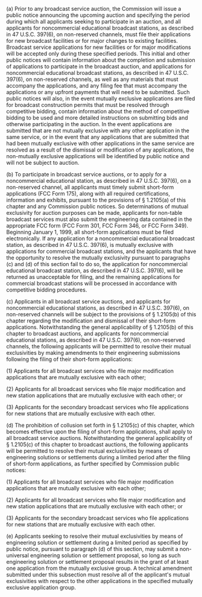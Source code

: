 (a) Prior to any broadcast service auction, the Commission will issue a public notice announcing the upcoming auction and specifying the period during which all applicants seeking to participate in an auction, and all applicants for noncommercial educational broadcast stations, as described in 47 U.S.C. 397(6), on non-reserved channels, must file their applications for new broadcast facilities or for major changes to existing facilities. Broadcast service applications for new facilities or for major modifications will be accepted only during these specified periods. This initial and other public notices will contain information about the completion and submission of applications to participate in the broadcast auction, and applications for noncommercial educational broadcast stations, as described in 47 U.S.C. 397(6), on non-reserved channels, as well as any materials that must accompany the applications, and any filing fee that must accompany the applications or any upfront payments that will need to be submitted. Such public notices will also, in the event mutually exclusive applications are filed for broadcast construction permits that must be resolved through competitive bidding, contain information about the method of competitive bidding to be used and more detailed instructions on submitting bids and otherwise participating in the auction. In the event applications are submitted that are not mutually exclusive with any other application in the same service, or in the event that any applications that are submitted that had been mutually exclusive with other applications in the same service are resolved as a result of the dismissal or modification of any applications, the non-mutually exclusive applications will be identified by public notice and will not be subject to auction.

(b) To participate in broadcast service auctions, or to apply for a noncommercial educational station, as described in 47 U.S.C. 397(6), on a non-reserved channel, all applicants must timely submit short-form applications (FCC Form 175), along with all required certifications, information and exhibits, pursuant to the provisions of § 1.2105(a) of this chapter and any Commission public notices. So determinations of mutual exclusivity for auction purposes can be made, applicants for non-table broadcast services must also submit the engineering data contained in the appropriate FCC form (FCC Form 301, FCC Form 346, or FCC Form 349). Beginning January 1, 1999, all short-form applications must be filed electronically. If any application for a noncommercial educational broadcast station, as described in 47 U.S.C. 397(6), is mutually exclusive with applications for commercial broadcast stations, and the applicants that have the opportunity to resolve the mutually exclusivity pursuant to paragraphs (c) and (d) of this section fail to do so, the application for noncommercial educational broadcast station, as described in 47 U.S.C. 397(6), will be returned as unacceptable for filing, and the remaining applications for commercial broadcast stations will be processed in accordance with competitive bidding procedures.

(c) Applicants in all broadcast service auctions, and applicants for noncommercial educational stations, as described in 47 U.S.C. 397(6), on non-reserved channels will be subject to the provisions of § 1.2105(b) of this chapter regarding the modification and dismissal of their short-form applications. Notwithstanding the general applicability of § 1.2105(b) of this chapter to broadcast auctions, and applicants for noncommercial educational stations, as described in 47 U.S.C. 397(6), on non-reserved channels, the following applicants will be permitted to resolve their mutual exclusivities by making amendments to their engineering submissions following the filing of their short-form applications:

(1) Applicants for all broadcast services who file major modification applications that are mutually exclusive with each other;

(2) Applicants for all broadcast services who file major modification and new station applications that are mutually exclusive with each other; or

(3) Applicants for the secondary broadcast services who file applications for new stations that are mutually exclusive with each other.

(d) The prohibition of collusion set forth in § 1.2105(c) of this chapter, which becomes effective upon the filing of short-form applications, shall apply to all broadcast service auctions. Notwithstanding the general applicability of § 1.2105(c) of this chapter to broadcast auctions, the following applicants will be permitted to resolve their mutual exclusivities by means of engineering solutions or settlements during a limited period after the filing of short-form applications, as further specified by Commission public notices:

(1) Applicants for all broadcast services who file major modification applications that are mutually exclusive with each other;

(2) Applicants for all broadcast services who file major modification and new station applications that are mutually exclusive with each other; or

(3) Applicants for the secondary broadcast services who file applications for new stations that are mutually exclusive with each other.

(e) Applicants seeking to resolve their mutual exclusivities by means of engineering solution or settlement during a limited period as specified by public notice, pursuant to paragraph (d) of this section, may submit a non-universal engineering solution or settlement proposal, so long as such engineering solution or settlement proposal results in the grant of at least one application from the mutually exclusive group. A technical amendment submitted under this subsection must resolve all of the applicant's mutual exclusivities with respect to the other applications in the specified mutually exclusive application group.

